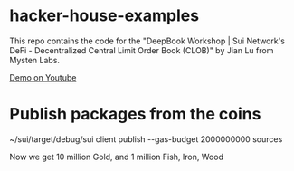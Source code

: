 # hacker-house-examples

This repo contains the code for the "DeepBook Workshop | Sui Network's DeFi - Decentralized Central Limit Order Book (CLOB)" by Jian Lu from Mysten Labs.

[Demo on Youtube](https://www.youtube.com/watch?v=dHzfTgCaigc&ab_channel=SuiNetwork)

# Publish packages from the coins
~/sui/target/debug/sui client publish --gas-budget 2000000000 sources

Now we get 10 million Gold, and 1 million Fish, Iron, Wood
